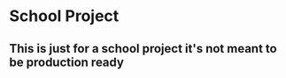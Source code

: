 <h1> School Project </h1>
<h2> This is just for a school project it's not meant to be production ready </h2>